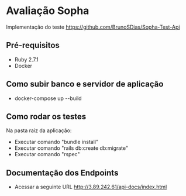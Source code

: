 

# Avaliação Sopha
Implementação do teste https://github.com/BrunoSDias/Sopha-Test-Api
## Pré-requisitos

- Ruby 2.7.1
- Docker

## Como subir banco e servidor de aplicação

- docker-compose up --build

## Como rodar os testes

Na pasta raiz da aplicação:

- Executar comando "bundle install"
- Executar comando "rails db:create db:migrate"
- Executar comando "rspec"

## Documentação dos Endpoints

- Acessar a seguinte URL http://3.89.242.61/api-docs/index.html